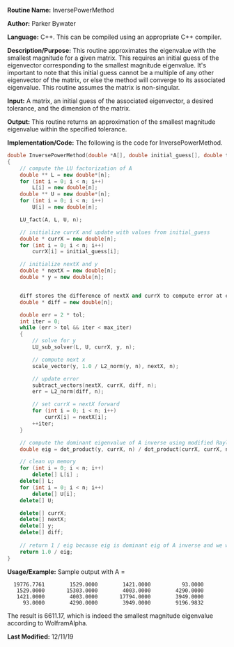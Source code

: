 **Routine Name:** InversePowerMethod 

**Author:** Parker Bywater

**Language:** C++. This can be compiled using an appropriate C++ compiler. 

**Description/Purpose:** This routine approximates the eigenvalue with the smallest magnitude for a given matrix.
This requires an initial guess of the eigenvector corresponding to the smallest magnitude eigenvalue. 
It's important to note that this initial guess cannot be a multiple of any other eigenvector of the matrix,
or else the method will converge to its associated eigenvalue. This routine assumes the matrix is non-singular.

**Input:** A matrix, an initial guess of the associated eigenvector, a desired tolerance, and the dimension of
the matrix. 
 
**Output:** This routine returns an approximation of the smallest magnitude eigenvalue within the specified 
tolerance.  

**Implementation/Code:** The following is the code for InversePowerMethod.
   
```C++ 
double InversePowerMethod(double *A[], double initial_guess[], double tol, const int max_iter, const int n)
{
    // compute the LU factorization of A
    double ** L = new double*[n]; 
    for (int i = 0; i < n; i++) 
        L[i] = new double[n]; 
    double ** U = new double*[n];
    for (int i = 0; i < n; i++) 
        U[i] = new double[n]; 

    LU_fact(A, L, U, n);     

    // initialize currX and update with values from initial_guess
    double * currX = new double[n]; 
    for (int i = 0; i < n; i++)    
        currX[i] = initial_guess[i]; 

    // initialize nextX and y    
    double * nextX = new double[n]; 
    double * y = new double[n]; 


    diff stores the difference of nextX and currX to compute error at each iteration
    double * diff = new double[n];

    double err = 2 * tol; 
    int iter = 0; 
    while (err > tol && iter < max_iter) 
    {
        // solve for y
        LU_sub_solver(L, U, currX, y, n); 

        // compute next x
        scale_vector(y, 1.0 / L2_norm(y, n), nextX, n);

        // update error
        subtract_vectors(nextX, currX, diff, n);
        err = L2_norm(diff, n);

        // set currX = nextX forward
        for (int i = 0; i < n; i++)
            currX[i] = nextX[i]; 
        ++iter; 
    } 

    // compute the dominant eigenvalue of A inverse using modified Rayleigh quotient 
    double eig = dot_product(y, currX, n) / dot_product(currX, currX, n); 

    // clean up memory
    for (int i = 0; i < n; i++) 
        delete[] L[i] ; 
    delete[] L;  
    for (int i = 0; i < n; i++) 
        delete[] U[i]; 
    delete[] U;

    delete[] currX;  
    delete[] nextX; 
    delete[] y;
    delete[] diff; 
    
    // return 1 / eig because eig is dominant eig of A inverse and we want min eigenvalue of A 
    return 1.0 / eig; 
}
```

**Usage/Example:** Sample output with A =  

      19776.7761        1529.0000        1421.0000          93.0000
       1529.0000       15303.0000        4003.0000        4290.0000
       1421.0000        4003.0000       17794.0000        3949.0000
         93.0000        4290.0000        3949.0000        9196.9832

The result is 6611.17, which is indeed the smallest magnitude eigenvalue according to WolframAlpha. 


**Last Modified:** 12/11/19
